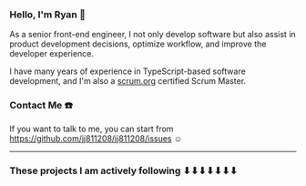### Hello, I'm Ryan 👋

As a senior front-end engineer, I not only develop software but also assist in product development decisions, optimize workflow, and improve the developer experience.

I have many years of experience in TypeScript-based software development, and I'm also a [scrum.org](https://www.scrum.org/) certified Scrum Master.

### Contact Me ☎️

If you want to talk to me, you can start from https://github.com/jj811208/jj811208/issues ☺

---

### These projects I am actively following ⬇⬇⬇⬇⬇⬇⬇
